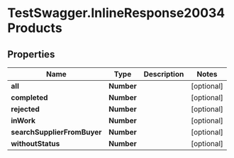 # TestSwagger.InlineResponse20034Products

## Properties

Name | Type | Description | Notes
------------ | ------------- | ------------- | -------------
**all** | **Number** |  | [optional] 
**completed** | **Number** |  | [optional] 
**rejected** | **Number** |  | [optional] 
**inWork** | **Number** |  | [optional] 
**searchSupplierFromBuyer** | **Number** |  | [optional] 
**withoutStatus** | **Number** |  | [optional] 


